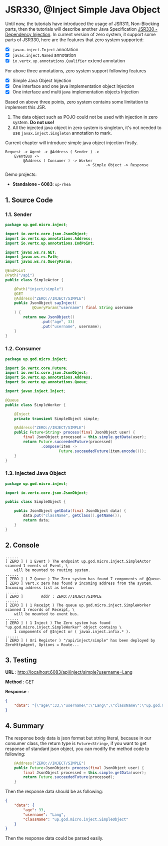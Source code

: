 # JSR330, @Inject Simple Java Object

Until now, the tutorials have introduced the usage of JSR311, Non-Blocking parts, then the tutorials will describe
another Java Specification [JSR330 - Dependency Injection](https://jcp.org/en/jsr/detail?id=330). In current version of
zero system, it support some parts of JSR330, here are the features that zero system supported:

* [x] `javax.inject.Inject` annotation
* [x] `javax.inject.Named` annotation
* [x] `io.vertx.up.annotations.Qualifier` extend annotation

For above three annotations, zero system support following features

* [x] Simple Java Object Injection
* [x] One interface and one java implementation object Injection
* [x] One interface and multi java implementation objects Injection

Based on above three points, zero system contains some limitation to implement this JSR.

1. The data object such as POJO could not be used with injection in zero system. **Do not use!**
2. All the injected java object in zero system is singleton, it's not needed to use `javax.inject.Singleton` annotation
   to mark.

Current chapter will introduce simple java object injection firstly.

```
Request -> Agent -> @Address ( Sender ) -> 
    EventBus -> 
        @Address ( Consumer ) -> Worker 
                                    -> Simple Object -> Response
```

Demo projects:

* **Standalone - 6083**: `up-rhea`

## 1. Source Code

### 1.1. Sender

```java
package up.god.micro.inject;

import io.vertx.core.json.JsonObject;
import io.vertx.up.annotations.Address;
import io.vertx.up.annotations.EndPoint;

import javax.ws.rs.GET;
import javax.ws.rs.Path;
import javax.ws.rs.QueryParam;

@EndPoint
@Path("/api")
public class SimpleActor {

    @Path("inject/simple")
    @GET
    @Address("ZERO://INJECT/SIMPLE")
    public JsonObject sayInject(
            @QueryParam("username") final String username
    ) {
        return new JsonObject()
                .put("age", 33)
                .put("username", username);
    }
}
```

### 1.2. Consumer

```java
package up.god.micro.inject;

import io.vertx.core.Future;
import io.vertx.core.json.JsonObject;
import io.vertx.up.annotations.Address;
import io.vertx.up.annotations.Queue;

import javax.inject.Inject;

@Queue
public class SimpleWorker {

    @Inject
    private transient SimpleObject simple;

    @Address("ZERO://INJECT/SIMPLE")
    public Future<String> process(final JsonObject user) {
        final JsonObject processed = this.simple.getData(user);
        return Future.succeededFuture(processed)
                .compose(item ->
                        Future.succeededFuture(item.encode()));
    }
}
```

### 1.3. Injected Java Object

```java
package up.god.micro.inject;

import io.vertx.core.json.JsonObject;

public class SimpleObject {

    public JsonObject getData(final JsonObject data) {
        data.put("className", getClass().getName());
        return data;
    }
}
```

## 2. Console

```shell
......
[ ZERO ] ( 1 Event ) The endpoint up.god.micro.inject.SimpleActor scanned 1 events of Event, \
    will be mounted to routing system.
......
[ ZERO ] ( 7 Queue ) The Zero system has found 7 components of @Queue.
[ ZERO ] Vert.x zero has found 9 incoming address from the system. Incoming address list as below: 
......
[ ZERO ]        Addr : ZERO://INJECT/SIMPLE
......
[ ZERO ] ( 1 Receipt ) The queue up.god.micro.inject.SimpleWorker scanned 1 records of Receipt, \
    will be mounted to event bus.
......
[ ZERO ] ( 1 Inject ) The Zero system has found "up.god.micro.inject.SimpleWorker" object contains \
    1 components of @Inject or ( javax.inject.infix.* ).
......
[ ZERO ] ( Uri Register ) "/api/inject/simple" has been deployed by ZeroHttpAgent, Options = Route...
```

## 3. Testing

**URL** : [http://localhost:6083/api/inject/simple?username=Lang](http://localhost:6083/api/inject/simple?username=Lang)

**Method** : GET

**Response** :

```json
{
    "data": "{\"age\":33,\"username\":\"Lang\",\"className\":\"up.god.micro.inject.SimpleObject\"}"
}
```

## 4. Summary

The response body data is json format but string literal, because in our consumer class, the return type
is `Future<String>`, if you want to get response of standard json object, you can modify the method code to following:

```java
    @Address("ZERO://INJECT/SIMPLE")
    public Future<JsonObject> process(final JsonObject user) {
        final JsonObject processed = this.simple.getData(user);
        return Future.succeededFuture(processed);
    }
```

Then the response data should be as following:

```json
{
    "data": {
        "age": 33,
        "username": "Lang",
        "className": "up.god.micro.inject.SimpleObject"
    }
}
```

Then the response data could be parsed easily.

